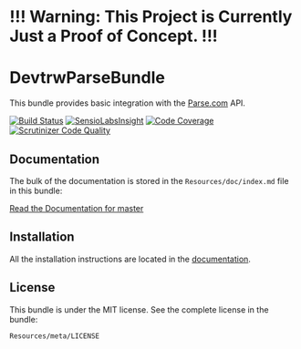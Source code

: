 !!! Warning: This Project is Currently Just a Proof of Concept. !!!
===================================================================


DevtrwParseBundle
=================

This bundle provides basic integration with the
[Parse.com](https://www.parse.com/docs/rest) API.


[![Build Status](https://secure.travis-ci.org/devtrw/DevtrwParseBundle.png?branch=master)](http://travis-ci.org/devtrw/DevtrwParseBundle)
[![SensioLabsInsight](https://insight.sensiolabs.com/projects/8a72c9ed-d571-441c-825f-f0086f87ae53/mini.png)](https://insight.sensiolabs.com/projects/8a72c9ed-d571-441c-825f-f0086f87ae53)
[![Code Coverage](https://scrutinizer-ci.com/g/devtrw/DevtrwParseBundle/badges/coverage.png?s=e949d44ce6259d45058808ee4bb0954586e2e462)](https://scrutinizer-ci.com/g/devtrw/DevtrwParseBundle/)
[![Scrutinizer Code Quality](https://scrutinizer-ci.com/g/devtrw/DevtrwParseBundle/badges/quality-score.png?s=b2f2096b7ed4037f630d067da475c89b038edf0b)](https://scrutinizer-ci.com/g/devtrw/DevtrwParseBundle/)

Documentation
-------------

The bulk of the documentation is stored in the `Resources/doc/index.md`
file in this bundle:

[Read the Documentation for master](https://github.com/devtrw/DevtrwParseBundle/blob/master/Resources/doc/index.md)


Installation
------------

All the installation instructions are located in the [documentation](https://github.com/devtrw/DevtrwParseBundle/blob/master/Resources/doc/index.md).

License
-------

This bundle is under the MIT license. See the complete license in the bundle:

    Resources/meta/LICENSE
